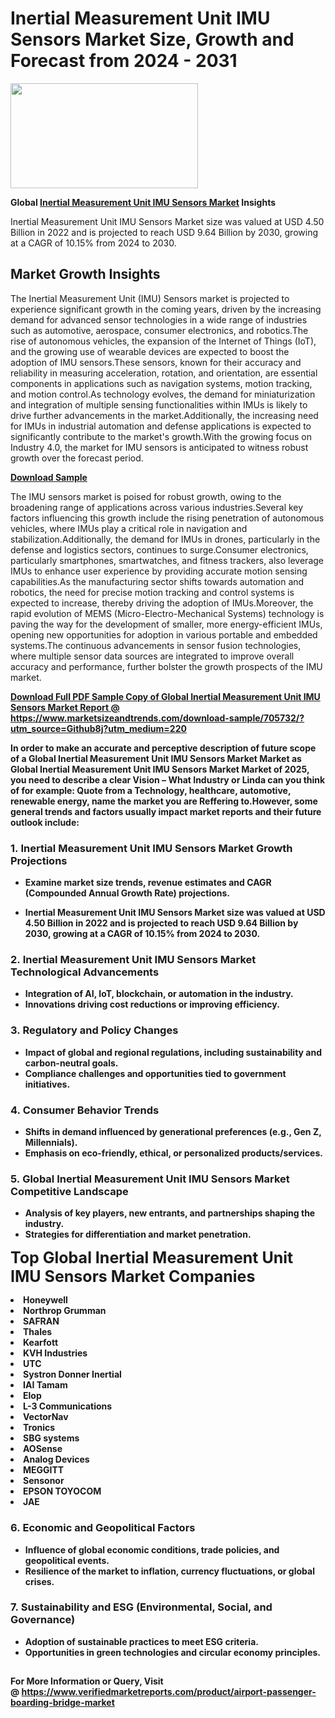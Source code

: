 <H1>Inertial Measurement Unit IMU Sensors Market Size, Growth and Forecast from 2024 - 2031</H1><img class="aligncenter size-medium wp-image-584254" src="https://thirdeyenews.in/wp-content/uploads/2024/09/Global-Market-Research-300x168.jpeg" alt="" width="300" height="168" /><p><strong>Global&nbsp;<a href="https://www.marketsizeandtrends.com/download-sample/705732/?utm_source=Github8j?utm_medium=220">Inertial Measurement Unit IMU Sensors Market</a> Insights</strong></p><p>Inertial Measurement Unit IMU Sensors Market size was valued at USD 4.50 Billion in 2022 and is projected to reach USD 9.64 Billion by 2030, growing at a CAGR of 10.15% from 2024 to 2030.</p><p><h2>Market Growth Insights</h2> <p>The Inertial Measurement Unit (IMU) Sensors market is projected to experience significant growth in the coming years, driven by the increasing demand for advanced sensor technologies in a wide range of industries such as automotive, aerospace, consumer electronics, and robotics.The rise of autonomous vehicles, the expansion of the Internet of Things (IoT), and the growing use of wearable devices are expected to boost the adoption of IMU sensors.These sensors, known for their accuracy and reliability in measuring acceleration, rotation, and orientation, are essential components in applications such as navigation systems, motion tracking, and motion control.As technology evolves, the demand for miniaturization and integration of multiple sensing functionalities within IMUs is likely to drive further advancements in the market.Additionally, the increasing need for IMUs in industrial automation and defense applications is expected to significantly contribute to the market's growth.With the growing focus on Industry 4.0, the market for IMU sensors is anticipated to witness robust growth over the forecast period.</p> <p><strong><a href="your-sample-link-here" target="_blank">Download Sample</a></strong></p> <p>The IMU sensors market is poised for robust growth, owing to the broadening range of applications across various industries.Several key factors influencing this growth include the rising penetration of autonomous vehicles, where IMUs play a critical role in navigation and stabilization.Additionally, the demand for IMUs in drones, particularly in the defense and logistics sectors, continues to surge.Consumer electronics, particularly smartphones, smartwatches, and fitness trackers, also leverage IMUs to enhance user experience by providing accurate motion sensing capabilities.As the manufacturing sector shifts towards automation and robotics, the need for precise motion tracking and control systems is expected to increase, thereby driving the adoption of IMUs.Moreover, the rapid evolution of MEMS (Micro-Electro-Mechanical Systems) technology is paving the way for the development of smaller, more energy-efficient IMUs, opening new opportunities for adoption in various portable and embedded systems.The continuous advancements in sensor fusion technologies, where multiple sensor data sources are integrated to improve overall accuracy and performance, further bolster the growth prospects of the IMU market.<p><strong><a href="your-more-link-here" target="_blank"></p><p><span class=""><strong>Download Full PDF Sample Copy of Global Inertial Measurement Unit IMU Sensors Market Report</strong> @ <a href="https://www.marketsizeandtrends.com/download-sample/705732/?utm_source=Github8j?utm_medium=220" target="_blank">https://www.marketsizeandtrends.com/download-sample/705732/?utm_source=Github8j?utm_medium=220</a></span></p><p>In order to make an accurate and perceptive description of future scope of a Global&nbsp;Inertial Measurement Unit IMU Sensors Market Market as Global&nbsp;Inertial Measurement Unit IMU Sensors Market Market of 2025, you need to describe a clear Vision &ndash; What Industry or Linda can you think of for example: Quote from a Technology, healthcare, automotive, renewable energy, name the market you are Reffering to.However, some general trends and factors usually impact market reports and their future outlook include:</p><h3>1.&nbsp;<strong>Inertial Measurement Unit IMU Sensors Market Growth Projections</strong></h3><ul><li>Examine market size trends, revenue estimates and CAGR (Compounded Annual Growth Rate) projections.</li><li><p>Inertial Measurement Unit IMU Sensors Market size was valued at USD 4.50 Billion in 2022 and is projected to reach USD 9.64 Billion by 2030, growing at a CAGR of 10.15% from 2024 to 2030.</p></li></ul><h3>2.&nbsp;<strong>Inertial Measurement Unit IMU Sensors Market Technological Advancements</strong></h3><ul><li>Integration of AI, IoT, blockchain, or automation in the industry.</li><li>Innovations driving cost reductions or improving efficiency.</li></ul><h3>3.&nbsp;<strong>Regulatory and Policy Changes</strong></h3><ul><li>Impact of global and regional regulations, including sustainability and carbon-neutral goals.</li><li>Compliance challenges and opportunities tied to government initiatives.</li></ul><h3>4.&nbsp;<strong>Consumer Behavior Trends</strong></h3><ul><li>Shifts in demand influenced by generational preferences (e.g., Gen Z, Millennials).</li><li>Emphasis on eco-friendly, ethical, or personalized products/services.</li></ul><h3>5.&nbsp;<strong>Global Inertial Measurement Unit IMU Sensors Market Competitive Landscape</strong></h3><ul><li>Analysis of key players, new entrants, and partnerships shaping the industry.</li><li>Strategies for differentiation and market penetration.</li></ul><p data-pm-slice="1 1 []"><span style="color: inherit; font-family: inherit; font-size: 25px;">Top Global Inertial Measurement Unit IMU Sensors Market Companies</span></p><div class="" data-test-id=""><p><li>Honeywell</li><li> Northrop Grumman</li><li> SAFRAN</li><li> Thales</li><li> Kearfott</li><li> KVH Industries</li><li> UTC</li><li> Systron Donner Inertial</li><li> IAI Tamam</li><li> Elop</li><li> L-3 Communications</li><li> VectorNav</li><li> Tronics</li><li> SBG systems</li><li> AOSense</li><li> Analog Devices</li><li> MEGGITT</li><li> Sensonor</li><li> EPSON TOYOCOM</li><li> JAE</li></p></div><h3>6.&nbsp;<strong>Economic and Geopolitical Factors</strong></h3><ul><li>Influence of global economic conditions, trade policies, and geopolitical events.</li><li>Resilience of the market to inflation, currency fluctuations, or global crises.</li></ul><h3>7.&nbsp;<strong>Sustainability and ESG (Environmental, Social, and Governance)</strong></h3><ul><li>Adoption of sustainable practices to meet ESG criteria.</li><li>Opportunities in green technologies and circular economy principles.</li></ul><h2><strong style="font-size: 14px;">For More Information or Query, Visit @&nbsp;</strong><a style="background-color: #ffffff; font-size: 14px;" href="https://www.marketsizeandtrends.com/report/inertial-measurement-unit-imu-sensors-market/" target="_blank">https://www.verifiedmarketreports.com/product/airport-passenger-boarding-bridge-market</a></h2>